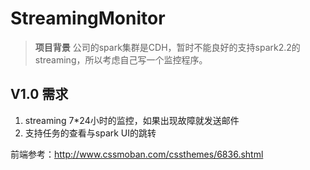 # StreamingMonitor

> **项目背景** 公司的spark集群是CDH，暂时不能良好的支持spark2.2的streaming，所以考虑自己写一个监控程序。

## V1.0 需求

1. streaming 7*24小时的监控，如果出现故障就发送邮件
2. 支持任务的查看与spark UI的跳转

前端参考：http://www.cssmoban.com/cssthemes/6836.shtml


